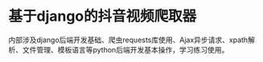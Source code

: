 # 基于django的抖音视频爬取器

内部涉及django后端开发基础、爬虫requests库使用、Ajax异步请求、xpath解析、文件管理、模板语言等python后端开发基本操作，学习练习使用。


